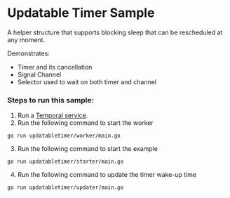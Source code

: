 # Updatable Timer Sample

A helper structure that supports blocking sleep that can be rescheduled at any moment.

Demonstrates:

* Timer and its cancellation
* Signal Channel
* Selector used to wait on both timer and channel

### Steps to run this sample:

1) Run a [Temporal service](https://github.com/temporalio/samples-go/tree/main/#how-to-use).
2) Run the following command to start the worker

```
go run updatabletimer/worker/main.go
```

3) Run the following command to start the example

```
go run updatabletimer/starter/main.go
```

4)  Run the following command to update the timer wake-up time

```
go run updatabletimer/updater/main.go
```
